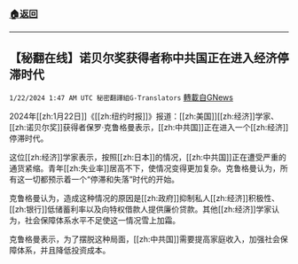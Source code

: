 ###  [:house:返回](README.md)
---


## 【秘翻在线】诺贝尔奖获得者称中共国正在进入经济停滞时代
`1/22/2024 1:47 AM UTC 秘密翻譯組G-Translators` [轉載自GNews](https://gnews.org/articles/2240661)

2024年[[zh:1月22日]]《[[zh:纽约时报]]》报道：[[zh:美国]][[zh:经济]]学家、[[zh:诺贝尔奖]]获得者保罗·克鲁格曼表示，[[zh:中共国]]正在进入一个[[zh:经济]]停滞时代。

这位[[zh:经济]]学家表示，按照[[zh:日本]]的情况，[[zh:中共国]]正在遭受严重的通货紧缩。青年[[zh:失业率]]居高不下，使情况变得更加复杂。克鲁格曼认为，所有这一切都预示着一个“停滞和失落”时代的开始。

克鲁格曼认为，造成这种情况的原因是[[zh:政府]]抑制私人[[zh:经济]]积极性、[[zh:银行]]低储蓄利率以及向特权借款人提供廉价贷款。其他[[zh:经济]]学家认为，社会保障体系水平不足使这一情况雪上加霜。

克鲁格曼表示，为了摆脱这种局面，[[zh:中共国]]需要提高家庭收入，加强社会保障体系，并且降低投资成本。
